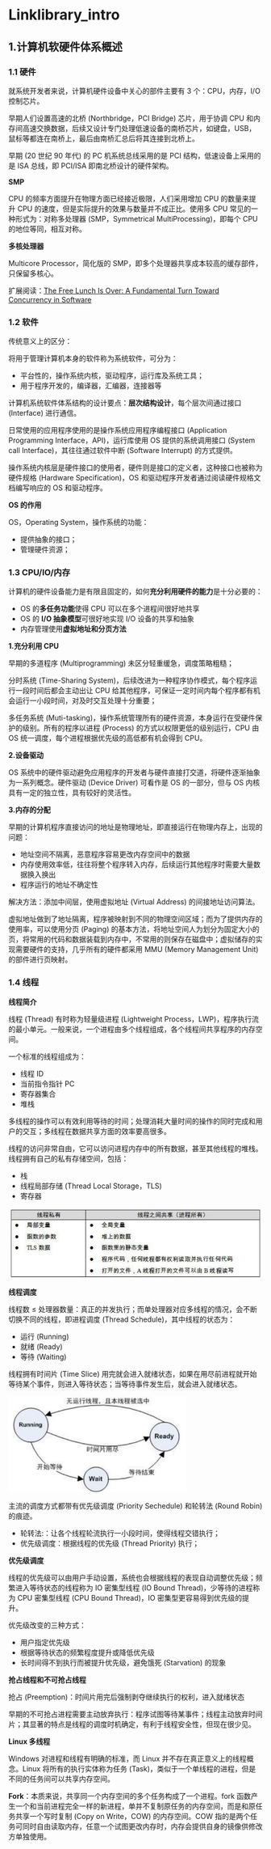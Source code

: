 # Linklibrary_intro

## 1.计算机软硬件体系概述

### 1.1 硬件

就系统开发者来说，计算机硬件设备中关心的部件主要有 3 个：CPU，内存，I/O 控制芯片。

早期人们设置高速的北桥 (Northbridge，PCI Bridge) 芯片，用于协调 CPU 和内存间高速交换数据，后续又设计专门处理低速设备的南桥芯片，如键盘，USB，鼠标等都连在南桥上，最后由南桥汇总后将其连接到北桥上。

早期 (20 世纪 90 年代) 的 PC 机系统总线采用的是 PCI 结构，低速设备上采用的是 ISA 总线，即 PCI/ISA 即南北桥设计的硬件架构。

**SMP**

CPU 的频率方面提升在物理方面已经接近极限，人们采用增加 CPU 的数量来提升 CPU 的速度，但是实际提升的效果与数量并不成正比。使用多 CPU 常见的一种形式为：对称多处理器 (SMP，Symmetrical MultiProcessing)，即每个 CPU 的地位等同，相互对称。

**多核处理器**

Multicore Processor，简化版的 SMP，即多个处理器共享成本较高的缓存部件，只保留多核心。

扩展阅读：[The Free Lunch Is Over: A Fundamental Turn Toward Concurrency in Software](http://www.gotw.ca/publications/concurrency-ddj.htm)

### 1.2 软件

传统意义上的区分：

将用于管理计算机本身的软件称为系统软件，可分为：

- 平台性的，操作系统内核，驱动程序，运行库及系统工具；
- 用于程序开发的，编译器，汇编器，连接器等

计算机系统软件体系结构的设计要点：**层次结构设计**，每个层次间通过接口 (Interface) 进行通信。

日常使用的应用程序使用的是操作系统应用程序编程接口 (Application Programming Interface，API)，运行库使用 OS 提供的系统调用接口 (System call Interface)，其往往通过软件中断 (Software Interrupt) 的方式提供。

操作系统内核层是硬件接口的使用者，硬件则是接口的定义者，这种接口也被称为硬件规格 (Hardware Specification)，OS 和驱动程序开发者通过阅读硬件规格文档编写响应的 OS 和驱动程序。

**OS 的作用**

OS，Operating System，操作系统的功能：

- 提供抽象的接口；
- 管理硬件资源；

### 1.3 CPU/IO/内存

计算机的硬件设备能力是有限且固定的，如何**充分利用硬件的能力**是十分必要的：

- OS 的**多任务功能**使得 CPU 可以在多个进程间很好地共享
- OS 的 **I/O 抽象模型**可很好地实现 I/O 设备的共享和抽象
- 内存管理使用**虚拟地址和分页方法**

**1.充分利用 CPU**

早期的多道程序 (Multiprogramming) 未区分轻重缓急，调度策略粗糙；

分时系统 (Time-Sharing System)，后续改进为一种程序协作模式，每个程序运行一段时间后都会主动出让 CPU 给其他程序，可保证一定时间内每个程序都有机会运行一小段时间，对及时交互处理十分重要；

多任务系统 (Muti-tasking)，操作系统管理所有的硬件资源，本身运行在受硬件保护的级别。所有的程序以进程 (Process) 的方式以权限更低的级别运行，CPU 由 OS 统一调度，每个进程根据优先级的高低都有机会得到 CPU。

**2.设备驱动**

OS 系统中的硬件驱动避免应用程序的开发者与硬件直接打交道，将硬件逐渐抽象为一系列概念。硬件驱动 (Device Driver) 可看作是 OS 的一部分，但与 OS 内核具有一定的独立性，具有较好的灵活性。

**3.内存的分配**

早期的计算机程序直接访问的地址是物理地址，即直接运行在物理内存上，出现的问题：

- 地址空间不隔离，恶意程序容易更改内存空间中的数据
- 内存使用效率低，往往将整个程序转入内存，后续运行其他程序时需要大量数据换入换出
- 程序运行的地址不确定性

解决方法：添加中间层，使用虚拟地址 (Virtual Address) 的间接地址访问算法。

虚拟地址做到了地址隔离，程序被映射到不同的物理空间区域；而为了提供内存的使用率，可以使用分页 (Paging) 的基本方法，将地址空间人为划分为固定大小的页，将常用的代码和数据装载到内存中，不常用的则保存在磁盘中；虚拟储存的实现需要硬件的支持，几乎所有的硬件都采用 MMU (Memory Management Unit) 的部件进行页映射。

### 1.4 线程

**线程简介**

线程 (Thread) 有时称为轻量级进程 (Lightweight Process，LWP)，程序执行流的最小单元。一般来说，一个进程由多个线程组成，各个线程间共享程序的内存空间。

一个标准的线程组成为：

- 线程 ID
- 当前指令指针 PC
- 寄存器集合
- 堆栈

多线程的操作可以有效利用等待的时间；处理消耗大量时间的操作的同时完成和用户的交互；多线程在数据共享方面的效率要高很多。

线程的访问非常自由，它可以访问进程内存中的所有数据，甚至其他线程的堆栈。线程拥有自己的私有存储空间，包括：

- 栈
- 线程局部存储 (Thread Local Storage，TLS)
- 寄存器

![](LL_img/01.jpg)

**线程调度**

线程数 ≤ 处理器数量：真正的并发执行；而单处理器对应多线程的情况，会不断切换不同的线程，即进程调度 (Thread Schedule)，其中线程的状态为：

- 运行 (Running)
- 就绪 (Ready)
- 等待 (Waiting)

线程拥有时间片 (Time Slice) 用完就会进入就绪状态，如果在用尽前进程就开始等待某个事件，则进入等待状态；当等待事件发生后，就会进入就绪状态。

<img src="LL_img/02.jpg" style="zoom:67%;" />

主流的调度方式都带有优先级调度 (Priority Sechedule) 和轮转法 (Round Robin) 的痕迹。

- 轮转法:：让各个线程轮流执行一小段时间，使得线程交错执行；
- 优先级调度：根据线程的优先级 (Thread Priority) 执行；

**优先级调度**

线程的优先级可以由用户手动设置，系统也会根据线程的表现自动调整优先级；频繁进入等待状态的线程称为 IO 密集型线程 (IO Bound Thread)，少等待的进程称为 CPU 密集型线程 (CPU Bound Thread)，IO 密集型更容易得到优先级的提升。

优先级改变的三种方式：

- 用户指定优先级
- 根据等待状态的频繁程度提升或降低优先级
- 长时间得不到执行而被提升优先级，避免饿死 (Starvation) 的现象

**抢占线程和不可抢占线程**

抢占 (Preemption)：时间片用完后强制剥夺继续执行的权利，进入就绪状态

早期的不可抢占进程需要主动放弃执行：程序试图等待某事件；线程主动放弃时间片；其显著的特点是线程的调度时机确定，有利于线程安全性，但现在很少见。

**Linux 多线程**

Windows 对进程和线程有明确的标准，而 Linux 并不存在真正意义上的线程概念。Linux 将所有的执行实体称为任务 (Task)，类似于一个单线程的进程，但是不同的任务间可以共享内存空间。

**Fork**：本质来说，共享同一个内存空间的多个任务构成了一个进程。fork 函数产生一个和当前进程完全一样的新进程，单并不复制原任务的内存空间，而是和原任务共享一个写时复制 (Copy on Write，COW) 的内存空间。COW 指的是两个任务可同时自由读取内存，任意一个试图更改内存时，内存会提供自身的镜像供修改方单独使用。































